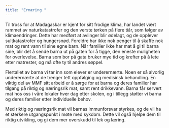 ```yaml
---
title: "Ernæring "
---
```

Til tross for at Madagaskar er kjent for sitt frodige klima, har landet vært rammet av naturkatastrofer og den verste tørken på flere tiår, som følger av klimaendringer.  Dette har medført at avlinger blir ødelagt, og de opplever sultkatastrofer og hungersnød. Foreldre har ikke nok penger til å skaffe nok mat og rent vann til sine egne barn. Når familier ikke har mat å gi til barna sine, blir det å sende barna ut på gaten for å tigge, den eneste muligheten for overlevelse. Barna som bor på gata bruker mye tid og krefter på å lete etter matrester, og må ofte ty til andres søppel. 

Flertallet av barna vi tar inn som elever er underernærte. Noen er så alvorlig underernærte at de trenger tett oppfølging og medisinsk behandling. En viktig del av MMF sitt arbeid er å sørge for at barna og deres familier har tilgang på riktig og næringsrik mat, samt rent drikkevann. Barna får servert mat hos oss i våre lokaler hver dag etter skolen, og i tillegg støtter vi barna og deres familier etter individuelle behov. 

Med riktig og næringsrik mat vil barnas immunforsvar styrkes, og de vil ha et sterkere utgangspunkt i møte med sykdom. Dette vil også hjelpe dem til riktig utvikling, og gi dem mer overskudd til lek og læring.
